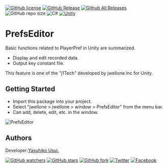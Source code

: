 [![GitHub license](https://img.shields.io/github/license/jwellone/PrefsEditor.svg?style=plastic)](https://github.com/jwellone/PrefsEditor/blob/main/LICENSE)
[![GitHub Release](https://img.shields.io/github/v/release/jwellone/PrefsEditor.svg?style=plastic)](https://GitHub.com/jwellone/PrefsEditor/releases/latest)
[![Github All Releases](https://img.shields.io/github/downloads/jwellone/PrefsEditor/total?color=blue&style=plastic)](https://GitHub.com/jwellone/PrefsEditor/releases)
![GitHub repo size](https://img.shields.io/github/repo-size/jwellone/PrefsEditor?label=size&style=plastic)
![C#](https://img.shields.io/badge/C%23-239120?logo=c-sharp&style=plastic)
[![Unity](https://img.shields.io/badge/Unity-100000?logo=unity&style=plastic)](https://unity.com)


# PrefsEditor
Basic functions related to PlayerPref in Unity are summarized.
- Display and edit recorded data.
- Output key constant file.

This feature is one of the "j1Tech" developed by jwellone Inc for Unity.

## Getting Started
- Import this package into your project.
- Select "jwellone > jwellone > window > PrefsEditor" from the menu bar.
- Can add, delete, edit, etc. in the window.

![PrefsEditor](https://github.com/jwellone/PrefsEditor/assets/85072161/76cf3f7f-c82f-46cd-a47e-44373344fe2a)

## Authors
Developer:[Yasuhiko Usui.](https://github.com/UsuiYasuhiko-jw1)

[![GitHub watchers](https://img.shields.io/github/watchers/jwellone/PrefsEditor.svg?style=social&label=Watch)](https://GitHub.com/jwellone/PrefsEditor/watchers/)
[![GitHub stars](https://img.shields.io/github/stars/jwellone/PrefsEditor.svg?style=social&label=Stars)](https://GitHub.com/jwellone/PrefsEditor/stargazers)
[![GitHub fork](https://img.shields.io/github/forks/jwellone/PrefsEditor.svg?style=social&label=Fork)](https://GitHub.com/jwellone/PrefsEditor/network/members)
[![Twitter](https://img.shields.io/twitter/follow/jwellone?label=Twitter&logo=twitter&style=social)](http://twitter.com/jwellone)
[![Facebook](https://img.shields.io/badge/Facebook-1877F2?style=for-the-badge&logo=facebook&logoColor=white&style=plastic)](https://www.facebook.com/jwellone)

